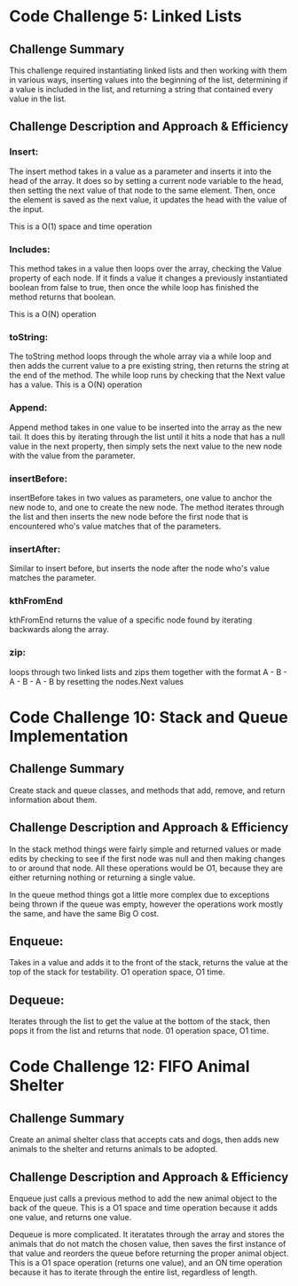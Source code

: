 # Code Challenge 5: Linked Lists

## Challenge Summary
This challenge required instantiating linked lists and then working with them in various ways, inserting values into the beginning of the list, determining if a value is included in the list, and returning a string that contained every value in the list.

## Challenge Description and Approach & Efficiency

### Insert:
The insert method takes in a value as a parameter and inserts it into the head of the array. It does so by setting a current node variable to the head, then setting the next value of that node to the same element. Then, once the element is saved as the next value, it updates the head with the value of the input.

This is a O(1) space and time operation

### Includes:
This method takes in a value then loops over the array, checking the Value property of each node. If it finds a value it changes a previously instantiated boolean from false to true, then once the while loop has finished the method returns that boolean.

This is a O(N) operation

### toString:
The toString method loops through the whole array via a while loop and then adds the current value to a pre existing string, then returns the string at the end of the method. The while loop runs by checking that the Next value has a value.
This is a O(N) operation

### Append:
Append method takes in one value to be inserted into the array as the new tail. It does this by iterating through the list until it hits a node that has a null value in the next property, then simply sets the next value to the new node with the value from the parameter.

### insertBefore:
insertBefore takes in two values as parameters, one value to anchor the new node to, and one to create the new node. The method iterates through the list and then inserts the new node before the first node that is encountered who's value matches that of the parameters.

### insertAfter:
Similar to insert before, but inserts the node after the node who's value matches the parameter.

### kthFromEnd
kthFromEnd returns the value of a specific node found by iterating backwards along the array.

### zip:
loops through two linked lists and zips them together with the format A - B - A - B - A - B by resetting the nodes.Next values

# Code Challenge 10: Stack and Queue Implementation

## Challenge Summary
Create stack and queue classes, and methods that add, remove, and return information about them. 

## Challenge Description and Approach & Efficiency
In the stack method things were fairly simple and returned values or made edits by checking to see if the first node was null and then making changes to or around that node. All these operations would be O1, because they are either returning nothing or returning a single value.

In the queue method things got a little more complex due to exceptions being thrown if the queue was empty, however the operations work mostly the same, and have the same Big O cost.

## Enqueue:
Takes in a value and adds it to the front of the stack, returns the value at the top of the stack for testability. O1 operation space, O1 time.

## Dequeue:
Iterates through the list to get the value at the bottom of the stack, then pops it from the list and returns that node. 01 operation space, O1 time.

# Code Challenge 12: FIFO Animal Shelter

## Challenge Summary
Create an animal shelter class that accepts cats and dogs, then adds new animals to the shelter and returns animals to be adopted.

## Challenge Description and Approach & Efficiency
Enqueue just calls a previous method to add the new animal object to the back of the queue. This is a O1 space and time operation because it adds one value, and returns one value.

Dequeue is more complicated. It iteratates through the array and stores the animals that do not match the chosen value, then saves the first instance of that value and reorders the queue before returning the proper animal object. This is a O1 space operation (returns one value), and an ON time operation because it has to iterate through the entire list, regardless of length.
